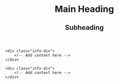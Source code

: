 <title>Grant's Profile App</title>
<header>
    <h1>Main Heading</h1>
    <h2>Subheading</h2>
</header>

<!-- Main content section -->
<main>
    <!-- Empty divs for adding information -->
    <div class="info-div">
        <!-- Add content here -->
    </div>
    
    <div class="info-div">
        <!-- Add content here -->
    </div>
    
    <div class="info-div">
        <!-- Add content here -->
    </div>
    

</main>
